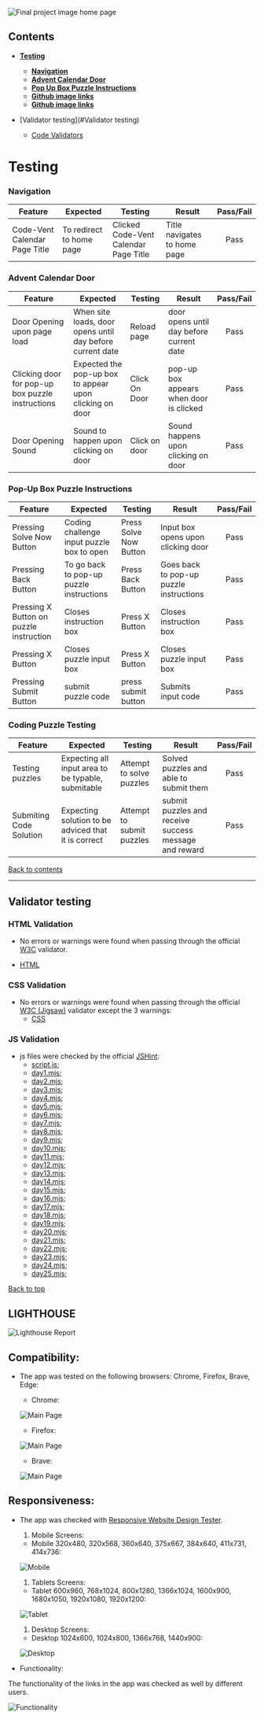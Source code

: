 ![Final project image home page](documentation/mock_design.png)

## **Contents**

* [**Testing**](#testing)
  * [**Navigation**](#navigation)
  * [**Advent Calendar Door**](#advent-calendar-door)
  * [**Pop Up Box Puzzle Instructions**](#pop-up-box-puzzle-instructions)
  * [**Github image links**](#github-image-links)
  * [**Github image links**](#github-image-links)

* [Validator testing](#Validator testing)
    * [Code Validators](#CODE-VALIDATORS)
  
  
# **Testing**

### **Navigation** 

| Feature      | Expected          | Testing  | Result | Pass/Fail |
|-------------|-------------|-----|----------|:----:|
| Code-Vent Calendar Page Title | To redirect to home page | Clicked Code-Vent Calendar Page Title | Title navigates to home page | Pass |


### **Advent Calendar Door**

| Feature      | Expected  | Testing  | Result | Pass/Fail |
|-------------|-------------|-----|----------|:-----:|
| Door Opening upon page load | When site loads, door opens until day before current date | Reload page | door opens until day before current date | Pass |
| Clicking door for pop-up box puzzle instructions | Expected the pop-up box to appear upon clicking on door | Click On Door | pop-up box appears when door is clicked | Pass |
| Door Opening Sound | Sound to happen upon clicking on door | Click on door | Sound happens upon clicking on door | Pass |


### **Pop-Up Box Puzzle Instructions**

| Feature     | Expected  | Testing  | Result | Pass/Fail |
|-------------|-------------|-----|----------|:-----:|
| Pressing Solve Now Button | Coding challenge input puzzle box to open | Press Solve Now Button | Input box opens upon clicking door | Pass |
| Pressing Back Button | To go back to pop-up puzzle instructions | Press Back Button | Goes back to pop-up puzzle instructions | Pass |
| Pressing X Button on puzzle instruction | Closes instruction box | Press X Button | Closes instruction box | Pass |
| Pressing X Button | Closes puzzle input box | Press X Button | Closes puzzle input box | Pass |
| Pressing Submit Button | submit puzzle code  | press submit button | Submits input code | Pass |


### **Coding Puzzle Testing**

| Feature     | Expected  | Testing  | Result | Pass/Fail |
|-------------|-------------|-----|----------|:-----:|
| Testing puzzles | Expecting all input area to be typable, submitable | Attempt to solve puzzles | Solved puzzles and able to submit them | Pass|
| Submiting Code Solution | Expecting solution to be adviced that it is correct | Attempt to submit puzzles | submit puzzles and receive success message and reward | Pass|

[Back to contents](#contents)

---

## Validator testing

### HTML Validation

- No errors or warnings were found when passing through the official [W3C](https://validator.w3.org/) validator.

* [HTML](https://validator.w3.org/nu/?doc=https%3A%2F%2Fmanni8436.github.io%2Fhackvent-calendar%2F)



### CSS Validation

- No errors or warnings were found when passing through the official [W3C (Jigsaw)](https://jigsaw.w3.org/css-validator/#validate_by_uri) validator except the 3 warnings: 
    * [CSS](https://jigsaw.w3.org/css-validator/validator?uri=https%3A%2F%2Fmanni8436.github.io%2Fhackvent-calendar%2F&profile=css3svg&usermedium=all&warning=1&vextwarning=&lang=en)


### JS Validation
*  js files were checked by the official [JSHint](https://jshint.com/):
    * [script.js](documentation/js_validation/jshint_script.png);
    * [day1.mjs](documentation/wireframes/jshint_day1.png);
    * [day2.mjs](documentation/wireframes/jshint_day2.png);
    * [day3.mjs](documentation/wireframes/jshint_day3.png);
    * [day4.mjs](documentation/wireframes/jshint_day4.png);
    * [day5.mjs](documentation/wireframes/jshint_day5.png);
    * [day6.mjs](documentation/wireframes/jshint_day6.png);
    * [day7.mjs](documentation/wireframes/jshint_day7.png);
    * [day8.mjs](documentation/wireframes/jshint_day8.png);
    * [day9.mjs](documentation/wireframes/jshint_day9.png);
    * [day10.mjs](documentation/wireframes/jshint_day10.png);
    * [day11.mjs](documentation/wireframes/jshint_day11.png);
    * [day12.mjs](documentation/wireframes/jshint_day12.png);
    * [day13.mjs](documentation/wireframes/jshint_day13.png);
    * [day14.mjs](documentation/wireframes/jshint_day14.png);
    * [day15.mjs](documentation/wireframes/jshint_day15.png);
    * [day16.mjs](documentation/wireframes/jshint_day16.png);
    * [day17.mjs](documentation/wireframes/jshint_day17.png);
    * [day18.mjs](documentation/wireframes/jshint_day18.png);
    * [day19.mjs](documentation/wireframes/jshint_day19.png);
    * [day20.mjs](documentation/wireframes/jshint_day20.png);
    * [day21.mjs](documentation/wireframes/jshint_day21.png);
    * [day22.mjs](documentation/wireframes/jshint_day22.png);
    * [day23.mjs](documentation/wireframes/jshint_day23.png);
    * [day24.mjs](documentation/wireframes/jshint_day24.png);
    * [day25.mjs](documentation/wireframes/jshint_day25.png);


[Back to top](#christmas-hackathon)
## LIGHTHOUSE

![Lighthouse Report](documentation/lighthouse_report.png)

## Compatibility:

+ The app was tested on the following browsers: Chrome, Firefox, Brave, Edge:

  - Chrome:

  ![Main Page](documentation/compatibility/browser_chrome.png)
  
  - Firefox:

  ![Main Page](documentation/compatibility/browser_firefox.png)

  - Brave:

  ![Main Page](documentation/compatibility/browser_brave.png)
## Responsiveness:

+ The app was checked with [Responsive Website Design Tester](https://responsivedesignchecker.com/).

  1. Mobile Screens:

    - Mobile 320x480, 320x568, 360x640, 375x667, 384x640, 411x731, 414x736:

     ![Mobile](documentation/responsiveness/responsiveness_mobile_devices.gif)

      
  1. Tablets Screens:

    - Tablet 600x960, 768x1024, 800x1280, 1366x1024, 1600x900, 1680x1050, 1920x1080, 1920x1200:
        
    ![Tablet](documentation/responsiveness/responsiveness_tablet_devices.gif)
      
  1. Desktop Screens:

    - Desktop 1024x600, 1024x800, 1366x768, 1440x900:
        
    ![Desktop](documentation/responsiveness/responsiveness_desktop_devices.gif)


+ Functionality:

The functionality of the links in the app was checked as well by different users.

 ![Functionality](documentation/responsiveness/observe_functionality.gif)